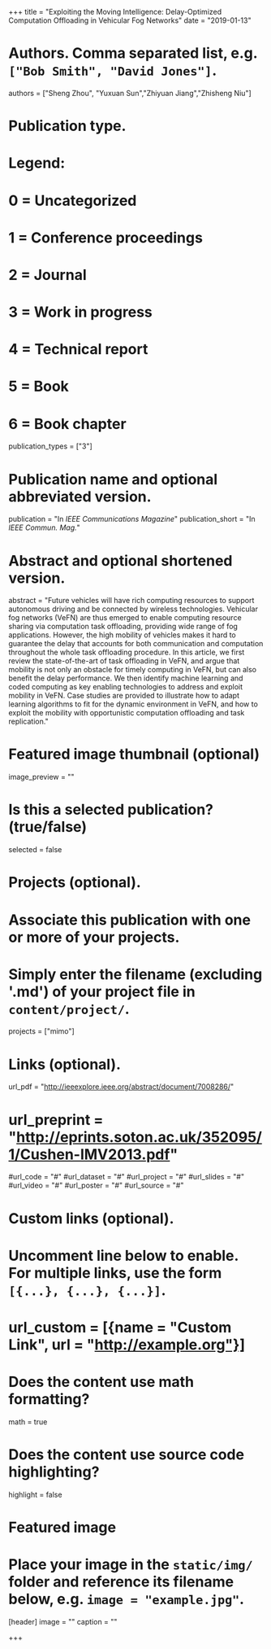+++
title = "Exploiting the Moving Intelligence: Delay-Optimized Computation Offloading in Vehicular Fog Networks"
date = "2019-01-13"

# Authors. Comma separated list, e.g. `["Bob Smith", "David Jones"]`.
authors = ["Sheng Zhou", "Yuxuan Sun","Zhiyuan Jiang","Zhisheng Niu"]

# Publication type.
# Legend:
# 0 = Uncategorized
# 1 = Conference proceedings
# 2 = Journal
# 3 = Work in progress
# 4 = Technical report
# 5 = Book
# 6 = Book chapter
publication_types = ["3"]

# Publication name and optional abbreviated version.
publication = "In *IEEE Communications Magazine*"
publication_short = "In *IEEE Commun. Mag.*"

# Abstract and optional shortened version.
abstract = "Future vehicles will have rich computing resources to support autonomous driving and be connected by wireless technologies. Vehicular fog networks (VeFN) are thus emerged to enable computing resource sharing via computation task offloading, providing wide range of fog applications. However, the high mobility of vehicles makes it hard to guarantee the delay that accounts for both communication and computation throughout the whole task offloading procedure. In this article, we first review the state-of-the-art of task offloading in VeFN, and argue that mobility is not only an obstacle for timely computing in VeFN, but can also benefit the delay performance. We then identify machine learning and coded computing as key enabling technologies to address and exploit mobility in VeFN. Case studies are provided to illustrate how to adapt learning algorithms to fit for the dynamic environment in VeFN, and how to exploit the mobility with opportunistic computation offloading and task replication."

# Featured image thumbnail (optional)
image_preview = ""

# Is this a selected publication? (true/false)
selected = false

# Projects (optional).
#   Associate this publication with one or more of your projects.
#   Simply enter the filename (excluding '.md') of your project file in `content/project/`.
projects = ["mimo"]

# Links (optional).
url_pdf = "http://ieeexplore.ieee.org/abstract/document/7008286/"
# url_preprint = "http://eprints.soton.ac.uk/352095/1/Cushen-IMV2013.pdf"
#url_code = "#"
#url_dataset = "#"
#url_project = "#"
#url_slides = "#"
#url_video = "#"
#url_poster = "#"
#url_source = "#"

# Custom links (optional).
#   Uncomment line below to enable. For multiple links, use the form `[{...}, {...}, {...}]`.
# url_custom = [{name = "Custom Link", url = "http://example.org"}]

# Does the content use math formatting?
math = true

# Does the content use source code highlighting?
highlight = false

# Featured image
# Place your image in the `static/img/` folder and reference its filename below, e.g. `image = "example.jpg"`.
[header]
image = ""
caption = ""

+++


